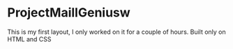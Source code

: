 # ProjectMaillGeniusw
This is my first layout, I only worked on it for a couple of hours. Built only on HTML and CSS
